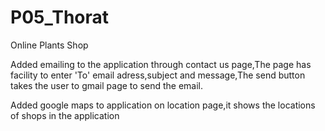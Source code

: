 # P05_Thorat
Online Plants Shop

Added emailing to the application through contact us page,The page has facility to enter 'To' email adress,subject and message,The send button takes the user to gmail page to send the email.

Added google maps to application on location page,it shows the locations of shops in the application
